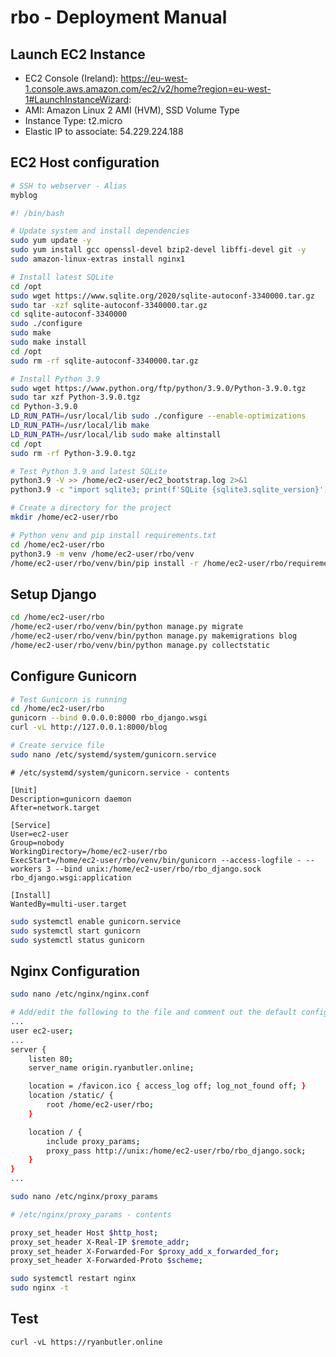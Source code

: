 # rbo - Deployment Manual

## Launch EC2 Instance
* EC2 Console (Ireland): https://eu-west-1.console.aws.amazon.com/ec2/v2/home?region=eu-west-1#LaunchInstanceWizard:
* AMI: Amazon Linux 2 AMI (HVM), SSD Volume Type
* Instance Type: t2.micro
* Elastic IP to associate: 54.229.224.188

## EC2 Host configuration

```bash
# SSH to webserver - Alias
myblog
```
```bash
#! /bin/bash

# Update system and install dependencies
sudo yum update -y
sudo yum install gcc openssl-devel bzip2-devel libffi-devel git -y
sudo amazon-linux-extras install nginx1

# Install latest SQLite
cd /opt
sudo wget https://www.sqlite.org/2020/sqlite-autoconf-3340000.tar.gz
sudo tar -xzf sqlite-autoconf-3340000.tar.gz
cd sqlite-autoconf-3340000
sudo ./configure
sudo make
sudo make install
cd /opt
sudo rm -rf sqlite-autoconf-3340000.tar.gz

# Install Python 3.9
sudo wget https://www.python.org/ftp/python/3.9.0/Python-3.9.0.tgz
sudo tar xzf Python-3.9.0.tgz
cd Python-3.9.0 
LD_RUN_PATH=/usr/local/lib sudo ./configure --enable-optimizations
LD_RUN_PATH=/usr/local/lib make
LD_RUN_PATH=/usr/local/lib sudo make altinstall
cd /opt
sudo rm -rf Python-3.9.0.tgz

# Test Python 3.9 and latest SQLite
python3.9 -V >> /home/ec2-user/ec2_bootstrap.log 2>&1
python3.9 -c "import sqlite3; print(f'SQLite {sqlite3.sqlite_version}')" >> /home/ec2-user/ec2_bootstrap.log

# Create a directory for the project
mkdir /home/ec2-user/rbo

# Python venv and pip install requirements.txt
cd /home/ec2-user/rbo
python3.9 -m venv /home/ec2-user/rbo/venv
/home/ec2-user/rbo/venv/bin/pip install -r /home/ec2-user/rbo/requirements.txt
```

## Setup Django
```bash
cd /home/ec2-user/rbo
/home/ec2-user/rbo/venv/bin/python manage.py migrate
/home/ec2-user/rbo/venv/bin/python manage.py makemigrations blog
/home/ec2-user/rbo/venv/bin/python manage.py collectstatic
```

## Configure Gunicorn
```bash
# Test Gunicorn is running
cd /home/ec2-user/rbo
gunicorn --bind 0.0.0.0:8000 rbo_django.wsgi
curl -vL http://127.0.0.1:8000/blog

# Create service file
sudo nano /etc/systemd/system/gunicorn.service
```
```
# /etc/systemd/system/gunicorn.service - contents

[Unit]
Description=gunicorn daemon
After=network.target

[Service]
User=ec2-user
Group=nobody
WorkingDirectory=/home/ec2-user/rbo
ExecStart=/home/ec2-user/rbo/venv/bin/gunicorn --access-logfile - --workers 3 --bind unix:/home/ec2-user/rbo/rbo_django.sock rbo_django.wsgi:application

[Install]
WantedBy=multi-user.target
```

```bash
sudo systemctl enable gunicorn.service
sudo systemctl start gunicorn
sudo systemctl status gunicorn
```

## Nginx Configuration
```bash
sudo nano /etc/nginx/nginx.conf
```
```bash
# Add/edit the following to the file and comment out the default config
...
user ec2-user;
...
server {
    listen 80;
    server_name origin.ryanbutler.online;

    location = /favicon.ico { access_log off; log_not_found off; }
    location /static/ {
        root /home/ec2-user/rbo;
    }

    location / {
        include proxy_params;
        proxy_pass http://unix:/home/ec2-user/rbo/rbo_django.sock;
    }
}
...
```

```bash
sudo nano /etc/nginx/proxy_params
```
```bash
# /etc/nginx/proxy_params - contents

proxy_set_header Host $http_host;
proxy_set_header X-Real-IP $remote_addr;
proxy_set_header X-Forwarded-For $proxy_add_x_forwarded_for;
proxy_set_header X-Forwarded-Proto $scheme;
```
```bash
sudo systemctl restart nginx
sudo nginx -t
```

## Test
```
curl -vL https://ryanbutler.online
```